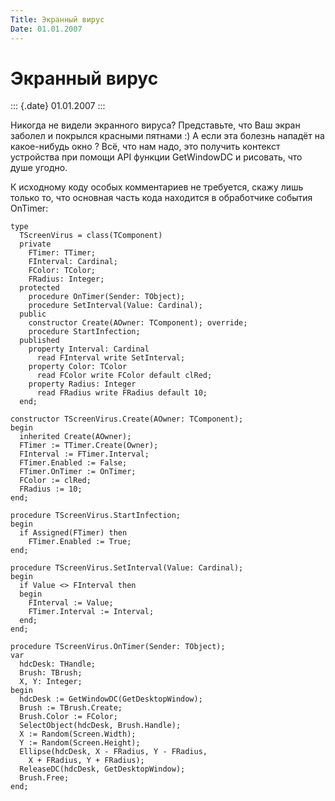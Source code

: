 ```yaml
---
Title: Экранный вирус
Date: 01.01.2007
---
```



Экранный вирус
==============

::: {.date}
01.01.2007
:::

Никогда не видели экранного вируса? Представьте, что Ваш экран заболел и
покрылся красными пятнами :) А если эта болезнь нападёт на какое-нибудь
окно ? Всё, что нам надо, это получить контекст устройства при помощи
API функции GetWindowDC и рисовать, что душе угодно.

К исходному коду особых комментариев не требуется, скажу лишь только то,
что основная часть кода находится в обработчике события OnTimer:

    type
      TScreenVirus = class(TComponent)
      private
        FTimer: TTimer;
        FInterval: Cardinal;
        FColor: TColor;
        FRadius: Integer;
      protected
        procedure OnTimer(Sender: TObject);
        procedure SetInterval(Value: Cardinal);
      public
        constructor Create(AOwner: TComponent); override;
        procedure StartInfection;
      published
        property Interval: Cardinal
          read FInterval write SetInterval;
        property Color: TColor
          read FColor write FColor default clRed;
        property Radius: Integer
          read FRadius write FRadius default 10;
      end;
     
    constructor TScreenVirus.Create(AOwner: TComponent);
    begin
      inherited Create(AOwner);
      FTimer := TTimer.Create(Owner);
      FInterval := FTimer.Interval;
      FTimer.Enabled := False;
      FTimer.OnTimer := OnTimer;
      FColor := clRed;
      FRadius := 10;
    end;
     
    procedure TScreenVirus.StartInfection;
    begin
      if Assigned(FTimer) then
        FTimer.Enabled := True;
    end;
     
    procedure TScreenVirus.SetInterval(Value: Cardinal);
    begin
      if Value <> FInterval then
      begin
        FInterval := Value;
        FTimer.Interval := Interval;
      end;
    end;
     
    procedure TScreenVirus.OnTimer(Sender: TObject);
    var
      hdcDesk: THandle;
      Brush: TBrush;
      X, Y: Integer;
    begin
      hdcDesk := GetWindowDC(GetDesktopWindow);
      Brush := TBrush.Create;
      Brush.Color := FColor;
      SelectObject(hdcDesk, Brush.Handle);
      X := Random(Screen.Width);
      Y := Random(Screen.Height);
      Ellipse(hdcDesk, X - FRadius, Y - FRadius,
        X + FRadius, Y + FRadius);
      ReleaseDC(hdcDesk, GetDesktopWindow);
      Brush.Free;
    end;
